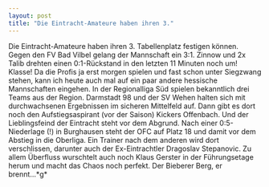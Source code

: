 ```yaml
---
layout: post
title: "Die Eintracht-Amateure haben ihren 3."
---
```


Die Eintracht-Amateure haben ihren 3. Tabellenplatz festigen können. Gegen den FV Bad Vilbel gelang der Mannschaft ein 3:1. Zinnow und 2x Talib drehten einen 0:1-Rückstand in den letzten 11 Minuten noch um! Klasse! Da die Profis ja erst morgen spielen und fast schon unter Siegzwang stehen, kann ich heute auch mal auf ein paar andere hessische Mannschaften eingehen. In der Regionalliga Süd spielen bekanntlich drei Teams aus der Region. Darmstadt 98 und der SV Wehen halten sich mit durchwachsenen Ergebnissen im sicheren Mittelfeld auf. Dann gibt es dort noch den Aufstiegsaspirant (vor der Saison) Kickers Offenbach. Und der Lieblingsfeind der Eintracht steht vor dem Abgrund. Nach einer 0:5-Niederlage (!) in Burghausen steht der OFC auf Platz 18 und damit vor dem Abstieg in die Oberliga. Ein Trainer nach dem anderen wird dort verschlissen, darunter auch der Ex-Eintrachtler Dragoslav Stepanovic. Zu allem Überfluss wurschtelt auch noch Klaus Gerster in der Führungsetage herum und macht das Chaos noch perfekt. Der Bieberer Berg, er brennt...\*g\*
